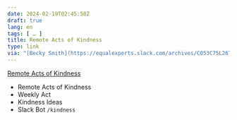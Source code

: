 ```yaml
---
date: 2024-02-19T02:45:58Z
draft: true
lang: en
tags: [ … ]
title: Remote Acts of Kindness
type: link
via: "[Becky Smith](https://equalexperts.slack.com/archives/C053C75L26T/p1708336078435859)"
---
```


[Remote Acts of Kindness](https://kindness.equalexperts.com/)

* Remote Acts of Kindness
* Weekly Act
* Kindness Ideas
* Slack Bot `/kindness`
